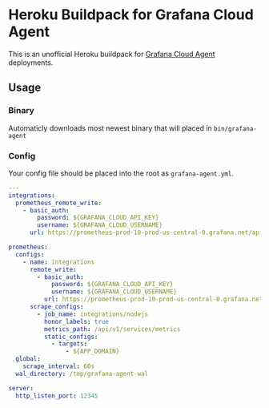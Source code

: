 # Heroku Buildpack for Grafana Cloud Agent

This is an unofficial Heroku buildpack for
[Grafana Cloud Agent](https://github.com/grafana/agent) deployments.

## Usage

### Binary
Automaticly downloads most newest binary that will placed in `bin/grafana-agent`

### Config
Your config file should be placed into the root as `grafana-agent.yml`.

```yaml
---
integrations:
  prometheus_remote_write:
    - basic_auth:
        password: ${GRAFANA_CLOUD_API_KEY}
        username: ${GRAFANA_CLOUD_USERNAME}
      url: https://prometheus-prod-10-prod-us-central-0.grafana.net/api/prom/push

prometheus:
  configs:
    - name: integrations
      remote_write:
        - basic_auth:
            password: ${GRAFANA_CLOUD_API_KEY}
            username: ${GRAFANA_CLOUD_USERNAME}
          url: https://prometheus-prod-10-prod-us-central-0.grafana.net/api/prom/push
      scrape_configs:
        - job_name: integrations/nodejs
          honor_labels: true
          metrics_path: /api/v1/services/metrics
          static_configs:
            - targets:
                - ${APP_DOMAIN}
  global:
    scrape_interval: 60s
  wal_directory: /tmp/grafana-agent-wal

server:
  http_listen_port: 12345
```

